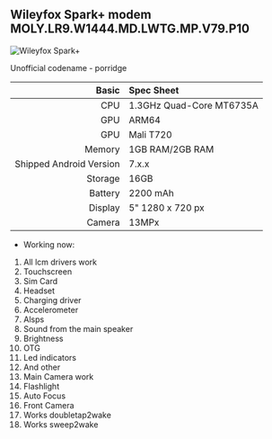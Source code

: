 ## Wileyfox Spark+ modem MOLY.LR9.W1444.MD.LWTG.MP.V79.P10
![Wileyfox Spark+](https://www.kickmobiles.com/content/images/thumbs/0007769_wileyfox-spark-plus-dual-sim-16gb-black_420.jpeg)

Unofficial codename - porridge

Basic   | Spec Sheet
-------:|:-------------------------
CPU     | 1.3GHz Quad-Core MT6735A
GPU     | ARM64
GPU     | Mali T720
Memory  | 1GB RAM/2GB RAM
Shipped Android Version | 7.x.x
Storage | 16GB
Battery | 2200 mAh
Display | 5" 1280 x 720 px
Camera  | 13MPx

* Working now:
1) All lcm drivers work
2) Touchscreen
3) Sim Card
4) Headset
5) Charging driver
6) Accelerometer
7) Alsps
8) Sound from the main speaker
9) Brightness
10) OTG
11) Led indicators
12) And other
13) Main Camera work
14) Flashlight
15) Auto Focus
16) Front Camera
17) Works doubletap2wake
18) Works sweep2wake
